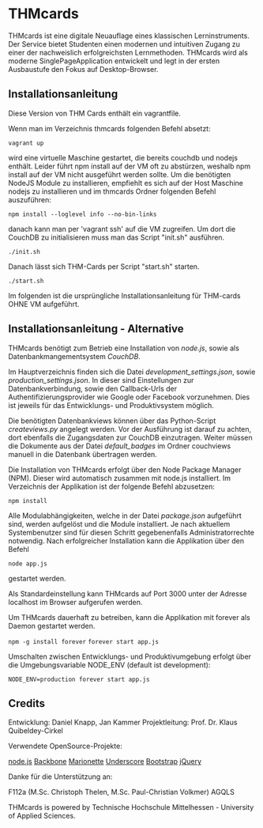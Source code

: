 THMcards
====================

THMcards ist eine digitale Neuauflage eines klassischen Lerninstruments. Der Service bietet Studenten einen modernen und intuitiven Zugang zu einer der nachweislich erfolgreichsten Lernmethoden. THMcards wird als moderne Single­Page­Application entwickelt und legt in der ersten Ausbaustufe den Fokus auf Desktop­-Browser.

Installationsanleitung
----------------------

Diese Version von THM Cards enthält ein vagrantfile.

Wenn man im Verzeichnis thmcards folgenden Befehl absetzt:

`vagrant up`

wird eine virtuelle Maschine gestartet, die bereits couchdb und nodejs enthält.
Leider führt npm install auf der VM oft zu abstürzen, weshalb npm install auf der VM nicht ausgeführt werden sollte. Um die benötigten NodeJS Module zu installieren, empfiehlt es sich auf der Host Maschine nodejs zu installieren und im thmcards Ordner folgenden Befehl auszuführen:

`npm install --loglevel info --no-bin-links`

danach kann man per 'vagrant ssh' auf die VM zugreifen. Um dort die CouchDB zu initialisieren muss man das Script "init.sh" ausführen.

`./init.sh`

Danach lässt sich THM-Cards per Script "start.sh" starten.

`./start.sh`


Im folgenden ist die ursprüngliche Installationsanleitung für THM-cards OHNE VM aufgeführt.

Installationsanleitung - Alternative
----------------------

THMcards benötigt zum Betrieb eine Installation von *node.js*, sowie als Datenbankmangementsystem *CouchDB*.

Im Hauptverzeichnis finden sich die Datei *development_settings.json*, sowie *production_settings.json*. In dieser sind Einstellungen zur Datenbankverbindung, sowie den Callback-Urls der Authentifizierungsprovider wie Google oder Facebook vorzunehmen. Dies ist jeweils für das Entwicklungs- und Produktivsystem möglich.

Die benötigten Datenbankviews können über das Python-Script *createviews.py* angelegt werden. Vor der Ausführung ist darauf zu achten, dort ebenfalls die Zugangsdaten zur CouchDB einzutragen. Weiter müssen die Dokumente aus der Datei *default_badges* im Ordner couchviews manuell in die Datenbank übertragen werden.

Die Installation von THMcards erfolgt über den Node Package Manager (NPM). Dieser wird automatisch zusammen mit node.js installiert. Im Verzeichnis der Applikation ist der folgende Befehl abzusetzen:

`npm install`

Alle Modulabhängigkeiten, welche in der Datei *package.json* aufgeführt sind, werden aufgelöst und die Module installiert. Je nach aktuellem Systembenutzer sind für diesen Schritt gegebenenfalls Administratorrechte notwendig.
Nach erfolgreicher Installation kann die Applikation über den Befehl

`node app.js`

gestartet werden.

Als Standardeinstellung kann THMcards auf Port 3000 unter der Adresse localhost im Browser aufgerufen werden.

Um THMcards dauerhaft zu betreiben, kann die Applikation mit forever als Daemon gestartet werden.

`npm -g install forever`
`forever start app.js`


Umschalten zwischen Entwicklungs- und Produktivumgebung erfolgt über die Umgebungsvariable NODE_ENV (default ist development):

`NODE_ENV=production forever start app.js`



Credits
---------------------

Entwicklung: Daniel Knapp, Jan Kammer
Projektleitung: Prof. Dr. Klaus Quibeldey-Cirkel

Verwendete OpenSource-Projekte:

[node.js](http://nodejs.org)
[Backbone](http://backbonejs.org)
[Marionette](http://marionettejs.com)
[Underscore](http://underscorejs.org)
[Bootstrap](http://getbootstrap.com)
[jQuery](http://jquery.com)

Danke für die Unterstützung an:

F112a (M.Sc. Christoph Thelen, M.Sc. Paul-Christian Volkmer)
AGQLS

THMcards is powered by Technische Hochschule Mittelhessen - University of Applied Sciences.